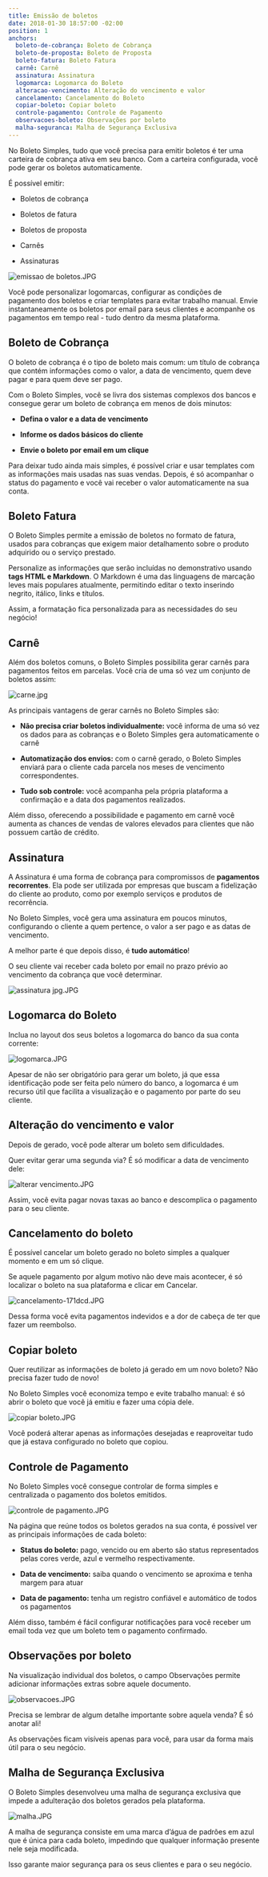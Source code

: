 ```yaml
---
title: Emissão de boletos
date: 2018-01-30 18:57:00 -02:00
position: 1
anchors:
  boleto-de-cobrança: Boleto de Cobrança
  boleto-de-proposta: Boleto de Proposta
  boleto-fatura: Boleto Fatura
  carnê: Carnê
  assinatura: Assinatura
  logomarca: Logomarca do Boleto
  alteracao-vencimento: Alteração do vencimento e valor
  cancelamento: Cancelamento do Boleto
  copiar-boleto: Copiar boleto
  controle-pagamento: Controle de Pagamento
  observacoes-boleto: Observações por boleto
  malha-seguranca: Malha de Segurança Exclusiva
---
```


No Boleto Simples, tudo que você precisa para emitir boletos é ter uma carteira de cobrança ativa em seu banco. Com a carteira configurada, você pode gerar os boletos automaticamente.

É possível emitir:

* Boletos de cobrança

* Boletos de fatura

* Boletos de proposta

* Carnês

* Assinaturas

![emissao de boletos.JPG](/uploads/emissao%20de%20boletos.JPG)

Você pode personalizar logomarcas, configurar as condições de pagamento dos boletos e criar templates para evitar trabalho manual.
Envie instantaneamente os boletos por email para seus clientes e acompanhe os pagamentos em tempo real - tudo dentro da mesma plataforma.

## Boleto de Cobrança

O boleto de cobrança é o tipo de boleto mais comum: um título de cobrança que contém informações como o valor, a data de vencimento, quem deve pagar e para quem deve ser pago.

Com o Boleto Simples, você se livra dos sistemas complexos dos bancos e consegue gerar um boleto de cobrança em menos de dois minutos:

* **Defina o valor e a data de vencimento**

* **Informe os dados básicos do cliente**

* **Envie o boleto por email em um clique**

Para deixar tudo ainda mais simples, é possível criar e usar templates com as informações mais usadas nas suas vendas. Depois, é só acompanhar o status do pagamento e você vai receber o valor automaticamente na sua conta.

## Boleto Fatura

O Boleto Simples permite a emissão de boletos no formato de fatura, usados para cobranças que exigem maior detalhamento sobre o produto adquirido ou o serviço prestado.

Personalize as informações que serão incluídas no demonstrativo usando **tags HTML e Markdown**. O Markdown é uma das linguagens de marcação leves mais populares atualmente, permitindo editar o texto inserindo negrito, itálico, links e títulos.

Assim, a formatação fica personalizada para as necessidades do seu negócio!

## Carnê

Além dos boletos comuns, o Boleto Simples possibilita gerar carnês para pagamentos feitos em parcelas. Você cria de uma só vez um conjunto de boletos assim:

![carne.jpg](/uploads/carne.jpg)

As principais vantagens de gerar carnês no Boleto Simples são:

* **Não precisa criar boletos individualmente:** você informa de uma só vez os dados para as cobranças e o Boleto Simples gera automaticamente o carnê

* **Automatização dos envios:** com o carnê gerado, o Boleto Simples enviará para o cliente cada parcela nos meses de vencimento correspondentes.

* **Tudo sob controle:** você acompanha pela própria plataforma a confirmação e a data dos pagamentos realizados.

Além disso, oferecendo a possibilidade e pagamento em carnê você aumenta as chances de vendas de valores elevados para clientes que não possuem cartão de crédito.

## Assinatura

A Assinatura é uma forma de cobrança para compromissos de **pagamentos recorrentes**. Ela pode ser utilizada por empresas que buscam a fidelização do cliente ao produto, como por exemplo serviços e produtos de recorrência.

No Boleto Simples, você gera uma assinatura em poucos minutos, configurando o cliente a quem pertence, o valor a ser pago e as datas de vencimento.

A melhor parte é que depois disso, é **tudo automático**!

O seu cliente vai receber cada boleto por email no prazo prévio ao vencimento da cobrança que você determinar.

![assinatura jpg.JPG](/uploads/assinatura%20jpg.JPG)

## Logomarca do Boleto

Inclua no layout dos seus boletos a logomarca do banco da sua conta corrente:

![logomarca.JPG](/uploads/logomarca.JPG)

Apesar de não ser obrigatório para gerar um boleto, já que essa identificação pode ser feita pelo número do banco, a logomarca é um recurso útil que facilita a visualização e o pagamento por parte do seu cliente.

## Alteração do vencimento e valor

Depois de gerado, você pode alterar um boleto sem dificuldades.

Quer evitar gerar uma segunda via? É só modificar a data de vencimento dele:

![alterar vencimento.JPG](/uploads/alterar%20vencimento.JPG)

Assim, você evita pagar novas taxas ao banco e descomplica o pagamento para o seu cliente.

## Cancelamento do boleto

É possível cancelar um boleto gerado no boleto simples a qualquer momento e em um só clique.

Se aquele pagamento por algum motivo não deve mais acontecer, é só localizar o boleto na sua plataforma e clicar em Cancelar.

![cancelamento-171dcd.JPG](/uploads/cancelamento-171dcd.JPG)

Dessa forma você evita pagamentos indevidos e a dor de cabeça de ter que fazer um reembolso.

## Copiar boleto

Quer reutilizar as informações de boleto já gerado em um novo boleto? Não precisa fazer tudo de novo!

No Boleto Simples você economiza tempo e evite trabalho manual: é só abrir o boleto que você já emitiu e fazer uma cópia dele.

![copiar boleto.JPG](/uploads/copiar%20boleto.JPG)

Você poderá alterar apenas as informações desejadas e reaproveitar tudo que já estava configurado no boleto que copiou.

## Controle de Pagamento

No Boleto Simples você consegue controlar de forma simples e centralizada o pagamento dos boletos emitidos.

![controle de pagamento.JPG](/uploads/controle%20de%20pagamento.JPG)

Na página que reúne todos os boletos gerados na sua conta, é possível ver as principais informações de cada boleto:

* **Status do boleto:** pago, vencido ou em aberto são status representados pelas cores verde, azul e vermelho respectivamente.

* **Data de vencimento:** saiba quando o vencimento se aproxima e tenha margem para atuar

* **Data de pagamento:** tenha um registro confiável e automático de todos os pagamentos

Além disso, também é fácil configurar notificações para você receber um email toda vez que um boleto tem o pagamento confirmado.

## Observações por boleto

Na visualização individual dos boletos, o campo Observações permite adicionar informações extras sobre aquele documento.

![observacoes.JPG](/uploads/observacoes.JPG)

Precisa se lembrar de algum detalhe importante sobre aquela venda? É só anotar ali!

As observações ficam visíveis apenas para você, para usar da forma mais útil para o seu negócio.

## Malha de Segurança Exclusiva

O Boleto Simples desenvolveu uma malha de segurança exclusiva que impede a adulteração dos boletos gerados pela plataforma.

![malha.JPG](/uploads/malha.JPG)

A malha de segurança consiste em uma marca d’água de padrões em azul que é única para cada boleto, impedindo que qualquer informação presente nele seja modificada.

Isso garante maior segurança para os seus clientes e para o seu negócio.